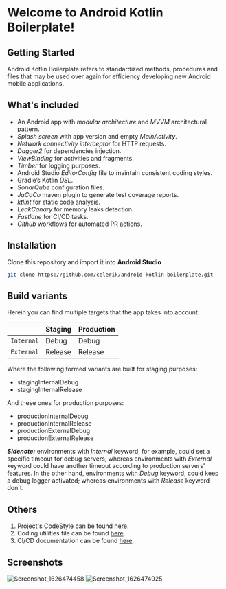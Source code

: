 
# Welcome to Android Kotlin Boilerplate!  
  
## Getting Started  
Android Kotlin Boilerplate refers to standardized methods, procedures and files that may be used over again for efficiency developing new Android mobile applications.  
  
## What's included  
* An Android app with _modular architecture_ and _MVVM_ architectural pattern.
* _Splash screen_ with app version and empty _MainActivity_.
* _Network connectivity interceptor_ for HTTP requests.
* _Dagger2_ for dependencies injection.
* _ViewBinding_ for activities and fragments.
* _Timber_ for logging purposes.
* Android Studio _EditorConfig_ file to maintain consistent coding styles.
* Gradle’s Kotlin _DSL_.
* _SonarQube_ configuration files.
* _JaCoCo_ maven plugin to generate test coverage reports.
* _ktlint_ for static code analysis.
* _LeakCanary_ for memory leaks detection.
* _Fastlane_ for CI/CD tasks.
* _Github_ workflows for automated PR actions.

## Installation  
Clone this repository and import it into **Android Studio**  
```bash  
git clone https://github.com/celerik/android-kotlin-boilerplate.git  
```  
  
## Build variants  
Herein you can find multiple targets that the app takes into account:  
  
|          |Staging    |Production  |
|----------|-----------|------------|  
|`Internal`|Debug      |Debug       |
|`External`|Release     |Release    |
  
 Where the following formed variants are built for staging purposes:  
- stagingInternalDebug  
- stagingInternalRelease  
  
 And these ones for production purposes:  
- productionInternalDebug  
- productionInternalRelease  
- productionExternalDebug  
- productionExternalRelease  
  
**_Sidenote:_**  environments with _Internal_ keyword, for example, could set a specific timeout for debug servers, whereas environments with _External_ keyword could have another timeout according to production servers' features. In the other hand, environments with _Debug_ keyword, could keep a debug logger activated; whereas environments with _Release_ keyword don't.  
  
## Others  
1. Project's CodeStyle can be found [here](docs/codestyle.md).  
2. Coding utilities file can be found [here](docs/utilities.md).
3. CI/CD documentation can be found [here](docs/cicd.md).  

## Screenshots  
  
![Screenshot_1626474458](https://user-images.githubusercontent.com/25390317/126014560-dbd18cf5-75f9-4e0a-a72e-9b63e6db0bf4.png)
![Screenshot_1626474925](https://user-images.githubusercontent.com/25390317/126014713-1c25cf42-7307-4d05-b121-5be96abdf1a4.png)